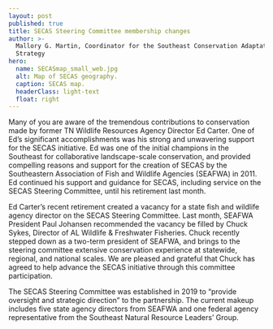```yaml
---
layout: post
published: true
title: SECAS Steering Committee membership changes
author: >-
  Mallory G. Martin, Coordinator for the Southeast Conservation Adaptation
  Strategy
hero:
  name: SECASmap_small_web.jpg
  alt: Map of SECAS geography.
  caption: SECAS map.
  headerClass: light-text
  float: right
---
```

Many of you are aware of the tremendous contributions to conservation made by former TN Wildlife Resources Agency Director Ed Carter. One of Ed’s significant accomplishments was his strong and unwavering support for the SECAS initiative. Ed was one of the initial champions in the Southeast for collaborative landscape-scale conservation, and provided compelling reasons and support for the creation of SECAS by the Southeastern Association of Fish and Wildlife Agencies (SEAFWA) in 2011. Ed continued his support and guidance for SECAS, including service on the SECAS Steering Committee, until his retirement last month.<!--more--> 

Ed Carter’s recent retirement created a vacancy for a state fish and wildlife agency director on the SECAS Steering Committee. Last month, SEAFWA President Paul Johansen recommended the vacancy be filled by Chuck Sykes, Director of AL Wildlife & Freshwater Fisheries. Chuck recently stepped down as a two-term president of SEAFWA, and brings to the steering committee extensive conservation experience at statewide, regional, and national scales. We are pleased and grateful that Chuck has agreed to help advance the SECAS initiative through this committee participation. 

The SECAS Steering Committee was established in 2019 to “provide oversight and strategic direction” to the partnership. The current makeup includes five state agency directors from SEAFWA and one federal agency representative from the Southeast Natural Resource Leaders’ Group. 
